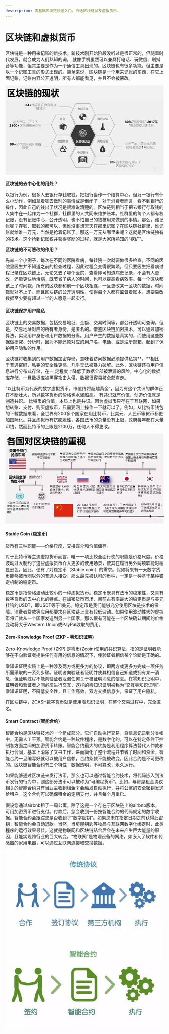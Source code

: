 ```yaml
---
description: 零基础区块链快速入门，白话区块链以及虚拟货币。
---
```


# 区块链和虚拟货币

区块链是一种用来记账的新技术。新技术刚开始阶段没听过是很正常的，但随着时代发展，就会成为人们熟知的词。 就像手机虽然可以兼具打电话、玩微信、刷抖音等功能，但其主要是作为一个通信工具出现的。区块链也有很多功能，但主要是以一个记账工具的形式出现的。简单来说，区块链是一个用来记账的东西，在它上面记账，记账内容公开透明，所有人都能看见，并且不会被篡改。

![&#x533A;&#x5757;&#x94FE;&#x73B0;&#x72B6;](../.gitbook/assets/1488374888131018.jpg)

**区块链的去中心化的用处？**

以银行为例，很多人去银行存钱取钱，把银行当作一个结算中心，但万一银行有什么小动作，例如拿着钱去做别的事情或是倒闭了，对于消费者而言，看不到银行的操作，因此自己的钱出了状况是很难说清楚的。区块链则相当于把去银行存取钱的人集中在一起作为一个社群，社群里的人共同来维护账本。社群里的每个人都有权记账，没有记账中心，公开透明，也不怕自己的钱被用来做别的事情。那么，谁记帐呢？存钱、取钱的都可以，但谁没事想天天在那里记账？在区块链社群里，谁记账就给谁一万元，当然是抢着记账了。那这一万元从哪里来呢？这就是区块链独有的技术。这个抢到记账权并获得奖励的过程，就是大家所熟知的“挖矿”。

**区块链的不可篡改的作用？**

先举一个小例子，每次在不同的医院看病，每转院一次就要做很多检查，不同的医院里医生并不知道之前的检查过程，因此过程会变得很繁琐，但只要医生把看病过程记录在区块链上，无论又去了哪个医院，查看即可知道病史记录，不会有人更改，还能更快地治病，既节省了病人的时间，也可以提高看病效率。每一个区块都该上了时间戳，所有的区块都和前一个区块相连，一旦更改某一区块的数据，时间戳就对不上了。而且区块链的公开透明性，使得每个人都在监督着账本，想要篡改数据至少要有超过一半的人愿意一起实行。

#### **区块链保护用户隐私**

 区块链上的交易数据，包括交易地址、金额、交易时间等，都公开透明可查询。但是，交易地址对应的所有者身份，是匿名的。借鉴区块链加密技术，可以通过加密算法，实现用户身份和用户数据的分离。用户产生的数据是真实的，而使用这些数据做研究、分析时，因为不能还原对应的用户名、电话、或是注册邮箱，起到了保护用户隐私的作用。

区块链将收集到的用户数据加密存储，意味着访问数据必须提供私钥**。**相比于普通密码，私钥的安全性更高，几乎无法被暴力破解。此外，区块链还将用户信息进行分布式存储，在一 定程度上降低了数据全部被泄漏的风险。中心化的数据库存储，一旦数据库被黑客攻击入侵，数据很容易被全部盗走。

“以比特币为代表的数字虚拟货币，市值终将超越黄金”，因为有这个共识的群体正在不断壮大，所以数字货币的价格也水涨船高。 有共识就有价值，创造价值就是创造共识。 比特币的价值，本质上也是共识。因为虚拟币只存在于互联网，如果想转账、支付、购买虚拟币，只需要网上操作一下就可以了。例如，从比特币钱包的下载数据来看，全世界有200多个国家在用比特币，比美元、人民币等货币都更加国际化。并且虚拟币有抗膨胀性，各国法币的总量没有上限，政府每年都在大量印钱，然而比特币的上限是2100万，任何人不得更改。

![&#x533A;&#x5757;&#x94FE;](../.gitbook/assets/1488374970571803%20%281%29.jpg)

#### Stable Coin \(稳定币\)

货币有三种职能——价格尺度，交换媒介和价值储存。

对于比特币等主流虚拟货币而言，唯一一项比较全面行使的职能是价格尺度。价格波动过大制约了这些虚拟货币介入更多的使用场景，使其在履行另外两项职能时稍显逊色。因此，便有了对稳定币（Stable coin）的需求。假如将来有一天数字货币能够被币圈以外的普通人接受，那么最先被认可的币种，一定是一种基于某种锚定机制的稳定币。

稳定币是指价格波动比较小的一种虚拟货币。稳定币既具有法币的稳定性，又具有数字货币的去中心化的特点。在加密货币市场，目前占有率最大的稳定币是与美元挂钩的USDT，即USDT等于1美元。稳定币是我们能够充分使用区块链技术的保障。消费者贷款等应用都要求在区块链上具有较低波动。如果使用波动性大的虚拟币将汇款从一个国家发送到另一个国家，那么很有可能在一个区块确认期间的价格变动将大于Western Union或PayPal收取的费用。

#### Zero-Knowledge Proof \(ZKP - 零知识证明\)

Zero-Knowledge Proof \(ZKP\) 是零币\(Zcoin\)使用的共识算法，指的是证明者能够在不向验证者提供任何有用的信息的情况下，使验证者相信某个论断是正确的。

零知识证明实质上是一种涉及两方或更多方的协议，即两方或更多方完成一项任务所需采取的一系列步骤。证明者向验证者证明并使其相信自己知道或拥有某一消息，但证明过程不能向验证者泄漏任何关于被证明消息的信息。在零知识证明中，证明者和验证者之间必须进行交互，这样的零知识证明被称为“交互零知识证明”。零知识证明，不降低安全性，且工作高效，双方交换信息少，保证了用户隐私。

在区块链中，ZCASH数字货币就是使用零知识证明，在整个交易过程中，完全匿名。

#### Smart Contract \(智能合约\)

智能合约是区块链技术的一个组成部分。它们自动执行交易，将信息记录到分类帐中，无需人工干预。智能合约是一种软件程序，是数字化的，可以在特定条件下控制各方面之间的加密货币转账。智能合约最大的优势是利用程序算法替代人仲裁和执行合同，基本上消除了文书工作，进而简化了整个流程并节省了时间和资金。智能合约一旦编写好就可以被用户信赖，合约条款不能被改变，因此合约是不可更改的。区块链智能合约有三个特性：数据透明，不可篡改，永久运行。

如果能够通过区块链来发行法币，那么也可以通过智能合约技术，将代码嵌入到法币发行的行为中，则这部分法币可以被称为“可编程货币”。比如，与房屋租金协议相关的智能合约只有当业主收到租金才会触发自动执行，并将公寓的安全密钥发送给租户。这个合约可以确保租金的定期支付，并且每个月重启。

假设您通过airbnb租了一周公寓，除了这是一个存在于区块链上的airbnb版本，可用加密货币进行支付。付款后，您会收到一份按智能合约的代码规定的数字收据。智能合约会跟踪您是否收到了“数字密钥”。如果您未在指定日期之前获得此密钥，智能合约会自动退款。当然，当房屋钥匙等物品与互联网数字化绑定时，此类程序的运行效果最佳。这就是物联网和区块链结合后会在未来产生巨大能量的原因，且能实现跨行业的巨大转变。“物联网”是物理设备的网络，如嵌入了软件和传感器的家用电器，可以通过互联网连接和交换数据。

![&#x667A;&#x80FD;&#x5408;&#x7EA6;](../.gitbook/assets/u-2487587231-1027767691-and-fm-173-and-app-25-and-f-jpeg.jpg)



